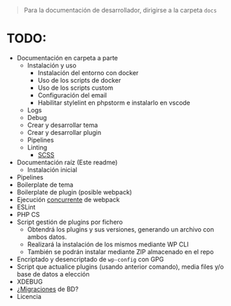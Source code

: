 > Para la documentación de desarrollador, dirigirse a la carpeta `docs`

# TODO:
- Documentación en carpeta a parte
  - Instalación y uso
    - Instalación del entorno con docker
    - Uso de los scripts de docker
    - Uso de los scripts custom
    - Configuración del email
    - Habilitar stylelint en phpstorm e instalarlo en vscode
  - Logs
  - Debug
  - Crear y desarrollar tema
  - Crear y desarrollar plugin
  - Pipelines
  - Linting
    - [SCSS](https://stylelint.io/user-guide/rules/list/)
- Documentación raíz (Este readme)
  - Instalación inicial
- Pipelines
- Boilerplate de tema
- Boilerplate de plugin (posible webpack)
- Ejecución [concurrente](https://www.npmjs.com/package/concurrently) de webpack
- ESLint
- PHP CS
- Script gestión de plugins por fichero
  - Obtendrá los plugins y sus versiones, generando un archivo con ambos datos.
  - Realizará la instalación de los mismos mediante WP CLI
  - También se podrán instalar mediante ZIP almacenado en el repo
- Encriptado y desencriptado de `wp-config` con GPG 
- Script que actualice plugins (usando anterior comando), media files y/o base de datos a elección
- XDEBUG
- ¿[Migraciones](https://github.com/cakephp/phinx) de BD?
- Licencia
